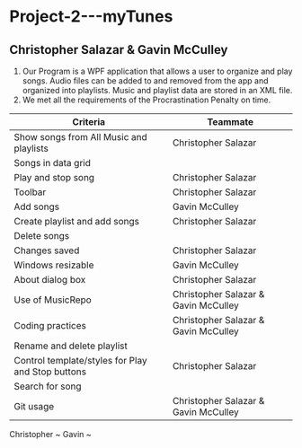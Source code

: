 # Project-2---myTunes

## Christopher Salazar & Gavin McCulley

1. Our Program is a WPF application that allows a user to organize and play songs.  Audio files can be added to and removed 
from the app and organized into playlists.  Music and playlist data are stored in an XML file. 
2. We met all the requirements of the Procrastination Penalty on time.


| Criteria      | Teammate|
| ----------- | ----------- |
| Show songs from All Music and playlists     |   Christopher Salazar |
| Songs in data grid  |       |
| Play and stop song   |     Christopher Salazar      |
| Toolbar  |    Christopher Salazar   |
| Add songs      |   Gavin McCulley   |
| Create playlist and add songs  |    Christopher Salazar   |
| Delete songs    |       |
| Changes saved |  Christopher Salazar    |
| Windows resizable    |  Gavin McCulley  |
| About dialog box   |    Christopher Salazar    |
| Use of MusicRepo   |  Christopher Salazar & Gavin McCulley  |
| Coding practices   |  Christopher Salazar & Gavin McCulley  |
| Rename and delete playlist   |   |
| Control template/styles for Play and Stop buttons   |   Christopher Salazar    |
| Search for song   |     |
| Git usage   |   Christopher Salazar & Gavin McCulley   |

Christopher ~
Gavin ~
